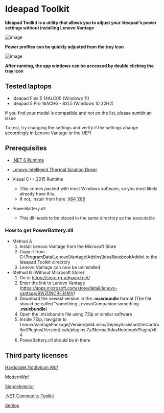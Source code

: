 # Ideapad Toolkit

**Ideapad Toolkit is a utility that allows you to adjust your Ideapad's power settings without installing Lenovo Vantage**

![image](https://user-images.githubusercontent.com/62750643/193948650-76596fe5-fab3-44aa-b656-fe15a2d93f46.png)

**Power profiles can be quickly adjusted from the tray icon**

![image](https://user-images.githubusercontent.com/62750643/193938407-4f96a444-4c29-44be-90e0-f6c4e182dbce.png)

**After running, the app windows can be accessed by double clicking the tray icon**
## Tested laptops
- Ideapad Flex 5 14ALC05 (Windows 11)
- Ideapad 5 Pro 16ACH6 - 82L5 (Windows 10 22H2)

If you find your model is compatible and not on the list, please sumbit an issue

To test, try changing the settings and verify if the settings change accordingly in Lenovo Vantage or the UEFI

## Prerequisites
- [.NET 6 Runtime](https://dotnet.microsoft.com/en-us/download/dotnet/thank-you/runtime-6.0.9-windows-x64-installer)

- [Lenovo Intelligent Thermal Solution Driver](https://www.google.com/search?q=lenovo+<YOUR+MODEL>+intelligent+thermal+solution+driver+download)

- Visual C++ 2015 Runtime
  - This comes packed with most Windows software, so you most likely already have this.
  - If not, install from here: [X64](https://aka.ms/vs/17/release/vc_redist.x64.exe) [X86](https://aka.ms/vs/17/release/vc_redist.x86.exe)

- PowerBattery.dll
  - This dll needs to be placed in the same directory as the executable
  
### How to get PowerBattery.dll
- Method A
  1. Install Lenovo Vantage from the Microsoft Store
  2. Copy it from C:\ProgramData\Lenovo\Vantage\Addins\IdeaNotebookAddin\ to the Ideapad Toolkit directory
  3. Lenovo Vantage can now be uninstalled
- Method B (Without Microsoft Store)
  1.  Go to https://store.rg-adguard.net/
  2.  Enter the link to Lenovo Vantage (https://apps.microsoft.com/store/detail/lenovo-vantage/9WZDNCRFJ4MV)
  3.  Download the newest version in the **.msixbundle** format (The file should be called "something LevovoCompanion something **.msixbundle**)
  4.  Open the .msixbundle file using 7Zip or similar software
  5.  Inside 7Zip, navigate to LenovoVantagePackage\[Version\]x64.msix/DeployAssistant/ImController/Plugins\[Version\].cab/plugins.7z/Normal/IdeaNotebookPlugin/x64
  6.  PowerBattery.dll should be in there


 ## Third party licenses
 [Hardcodet.NotifyIcon.Wpf](https://github.com/hardcodet/wpf-notifyicon/blob/develop/LICENSE)
 
 [ModernWpf](https://github.com/Kinnara/ModernWpf/blob/master/LICENSE)
 
 [SimpleInjector](https://github.com/simpleinjector/SimpleInjector/blob/master/LICENSE)
 
 [.NET Community Toolkit](https://github.com/CommunityToolkit/dotnet/blob/main/License.md)
 
 [Serilog](https://github.com/serilog/serilog/blob/dev/LICENSE)

